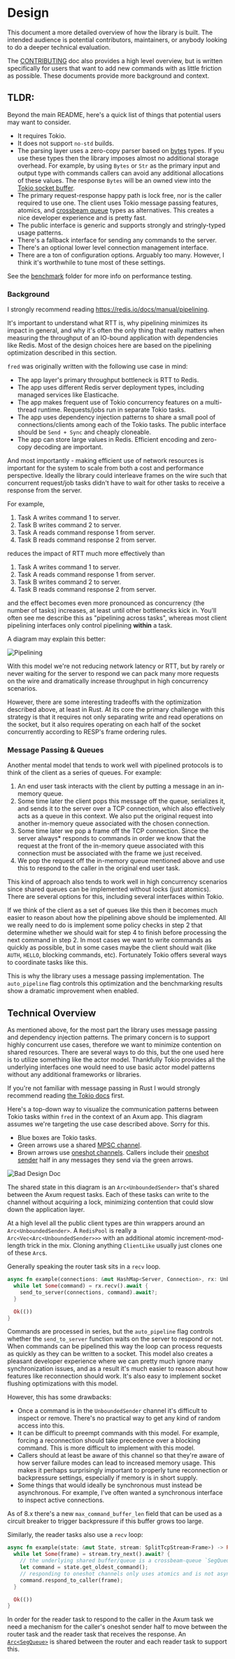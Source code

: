 Design
======

This document a more detailed overview of how the library is built. The intended audience is potential contributors,
maintainers, or anybody looking to do a deeper technical evaluation.

The [CONTRIBUTING](../CONTRIBUTING.md) doc also provides a high level overview, but is written specifically for users
that want to add new commands with as little friction as possible. These documents provide more background and context.

## TLDR:

Beyond the main README, here's a quick list of things that potential users may want to consider.

* It requires Tokio.
* It does not support `no-std` builds.
* The parsing layer uses a zero-copy parser based on [bytes](https://crates.io/crates/bytes) types. If you use these
  types then the library imposes almost no additional storage overhead. For example, by using `Bytes` or `Str` as the
  primary input and output type with commands callers can avoid any additional allocations of these values. The
  response `Bytes` will be an owned view into
  the [Tokio socket buffer](https://docs.rs/tokio-util/latest/tokio_util/codec/trait.Decoder.html#tymethod.decode).
* The primary request-response happy path is lock free, nor is the caller required to use one. The client uses Tokio
  message passing features, atomics, and [crossbeam queue](https://crates.io/crates/crossbeam-queue) types as
  alternatives. This creates a nice developer experience and is pretty fast.
* The public interface is generic and supports strongly and stringly-typed usage patterns.
* There's a fallback interface for sending any commands to the server.
* There's an optional lower level connection management interface.
* There are a ton of configuration options. Arguably too many. However, I think it's worthwhile to tune most of these
  settings.

See the [benchmark](../bin/benchmark) folder for more info on performance testing.

### Background

I strongly recommend reading https://redis.io/docs/manual/pipelining.

It's important to understand what RTT is, why pipelining minimizes its impact in general, and why it's often the only
thing that really matters when measuring the throughput of an IO-bound application with dependencies like Redis. Most of
the design choices here are based on the pipelining optimization described in this section.

`fred` was originally written with the following use case in mind:

* The app layer's primary throughput bottleneck is RTT to Redis.
* The app uses different Redis server deployment types, including managed services like Elasticache.
* The app makes frequent use of Tokio concurrency features on a multi-thread runtime. Requests/jobs run in separate
  Tokio tasks.
* The app uses dependency injection patterns to share a small pool of connections/clients among each of the Tokio tasks.
  The public interface should be `Send + Sync` and cheaply cloneable.
* The app can store large values in Redis. Efficient encoding and zero-copy decoding are important.

And most importantly - making efficient use of network resources is important for the system to scale from both a cost
and performance perspective. Ideally the library could interleave frames on the wire such that concurrent request/job
tasks didn't have to wait for other tasks to receive a response from the server.

For example,

1. Task A writes command 1 to server.
2. Task B writes command 2 to server.
3. Task A reads command response 1 from server.
4. Task B reads command response 2 from server.

reduces the impact of RTT much more effectively than

1. Task A writes command 1 to server.
2. Task A reads command response 1 from server.
3. Task B writes command 2 to server.
4. Task B reads command response 2 from server.

and the effect becomes even more pronounced as concurrency (the number of tasks) increases, at least until other
bottlenecks kick in. You'll often see me describe this as "pipelining across tasks", whereas most client pipelining
interfaces only control pipelining __within__ a task.

A diagram may explain this better:

![Pipelining](./pipelining.png)

With this model we're not reducing network latency or RTT, but by rarely or never waiting for the server to respond we
can pack many more requests on the wire and dramatically increase throughput in high concurrency scenarios.

However, there are some interesting tradeoffs with the optimization described above, at least in Rust. At its core the
primary challenge with this strategy is that it requires not only separating write and read operations on the socket,
but it also requires operating on each half of the socket concurrently according to RESP's frame ordering rules.

### Message Passing & Queues

Another mental model that tends to work well with pipelined protocols is to think of the client as a series of queues.
For example:

1. An end user task interacts with the client by putting a message in an in-memory queue.
2. Some time later the client pops this message off the queue, serializes it, and sends it to the server over a TCP
   connection, which also effectively acts as a queue in this context. We also put the original request into another
   in-memory queue associated with the chosen connection.
3. Some time later we pop a frame off the TCP connection. Since the server always* responds to commands in order we know
   that the request at the front of the in-memory queue associated with this connection must be associated with the
   frame we just received.
4. We pop the request off the in-memory queue mentioned above and use this to respond to the caller in the original end
   user task.

This kind of approach also tends to work well in high concurrency scenarios since shared queues can be
implemented without locks (just atomics). There are several options for this, including several interfaces within Tokio.

If we think of the client as a set of queues like this then it becomes much easier to reason about how the pipelining
above should be implemented. All we really need to do is implement some policy checks in step 2 that determine whether
we should wait for step 4 to finish before processing the next command in step 2. In most cases we want to write
commands as quickly as possible, but in some cases maybe the client should wait (like `AUTH`, `HELLO`, blocking
commands, etc). Fortunately Tokio offers several ways to coordinate tasks like this.

This is why the library uses a message passing implementation. The `auto_pipeline` flag controls this optimization and
the benchmarking results show a dramatic improvement when enabled.

## Technical Overview

As mentioned above, for the most part the library uses message passing and dependency injection patterns. The primary
concern is to support highly concurrent use cases, therefore we want to minimize contention on shared resources. There
are several ways to do this, but the one used here is to utilize something like the actor model. Thankfully Tokio
provides all the underlying interfaces one would need to use basic actor model patterns without any additional
frameworks or libraries.

If you're not familiar with message passing in Rust I would strongly recommend
reading [the Tokio docs](https://docs.rs/tokio/latest/tokio/sync/index.html#message-passing) first.

Here's a top-down way to visualize the communication patterns between Tokio tasks within `fred` in the context of an
Axum app. This diagram assumes we're targeting the use case described above. Sorry for this.

* Blue boxes are Tokio tasks.
* Green arrows use a shared [MPSC channel](https://docs.rs/tokio/latest/tokio/sync/mpsc/fn.unbounded_channel.html).
* Brown arrows use [oneshot channels](https://docs.rs/tokio/latest/tokio/sync/oneshot/index.html). Callers include
  their [oneshot sender](https://docs.rs/tokio/latest/tokio/sync/oneshot/struct.Sender.html) half in any messages they
  send via the green arrows.

![Bad Design Doc](./design.png)

The shared state in this diagram is an `Arc<UnboundedSender>` that's shared between the Axum request tasks. Each of
these tasks can write to the channel without acquiring a lock, minimizing contention that could slow down the
application layer.

At a high level all the public client types are thin wrappers around an `Arc<UnboundedSender>`. A `RedisPool` is really
a `Arc<Vec<Arc<UnboundedSender>>>` with an additional atomic increment-mod-length trick in the mix. Cloning
anything `ClientLike` usually just clones one of these `Arc`s.

Generally speaking the router task sits in a `recv` loop.

```rust
async fn example(connections: &mut HashMap<Server, Connection>, rx: UnboundedReceiver<Command>) -> Result<(), RedisError> {
  while let Some(command) = rx.recv().await {
    send_to_server(connections, command).await?;
  }

  Ok(())
}
```

Commands are processed in series, but the `auto_pipeline` flag controls whether the `send_to_server` function waits on
the server to respond or not. When commands can be pipelined this way the loop can process requests as quickly as they
can be written to a socket. This model also creates a pleasant developer experience where we can pretty much ignore many
synchronization issues, and as a result it's much easier to reason about how features like reconnection should work.
It's also easy to implement socket flushing optimizations with this model.

However, this has some drawbacks:

* Once a command is in the `UnboundedSender` channel it's difficult to inspect or remove. There's no practical way to
  get any kind of random access into this.
* It can be difficult to preempt commands with this model. For example, forcing a reconnection should take precedence
  over a blocking command. This is more difficult to implement with this model.
* Callers should at least be aware of this channel so that they're aware of how server failure modes can lead to
  increased memory usage. This makes it perhaps surprisingly important to properly tune reconnection or backpressure
  settings, especially if memory is in short supply.
* Some things that would ideally be synchronous must instead be asynchronous. For example, I've often wanted a
  synchronous interface to inspect active connections.

As of 8.x there's a new `max_command_buffer_len` field that can be used as a circuit breaker to trigger backpressure if
this buffer grows too large.

Similarly, the reader tasks also use a `recv` loop:

```rust
async fn example(state: &mut State, stream: SplitTcpStream<Frame>) -> Result<(), RedisError> {
  while let Some(frame) = stream.try_next().await? {
    // the underlying shared buffer/queue is a crossbeam-queue `SegQueue`
    let command = state.get_oldest_command();
    // responding to oneshot channels only uses atomics and is not async, so this loop is quick
    command.respond_to_caller(frame);
  }

  Ok(())
}
```

In order for the reader task to respond to the caller in the Axum task we need a mechanism for the caller's oneshot
sender half to move between the router task and the reader task that receives the response.
An [`Arc<SegQueue>`](https://docs.rs/crossbeam-queue/latest/crossbeam_queue/struct.SegQueue.html) is shared between the
router and each reader task to support this. 
